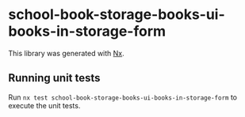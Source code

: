 # school-book-storage-books-ui-books-in-storage-form

This library was generated with [Nx](https://nx.dev).

## Running unit tests

Run `nx test school-book-storage-books-ui-books-in-storage-form` to execute the unit tests.
